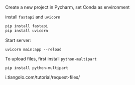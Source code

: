 Create a new project in Pycharm, set Conda as environment

install `fastapi` and `uvicorn`
```bash
pip install fastapi
pip install uvicorn
```

Start server:
```
uvicorn main:app --reload
```


To upload files, first install `python-multipart`
```
pip install python-multipart
```

i.tiangolo.com/tutorial/request-files/